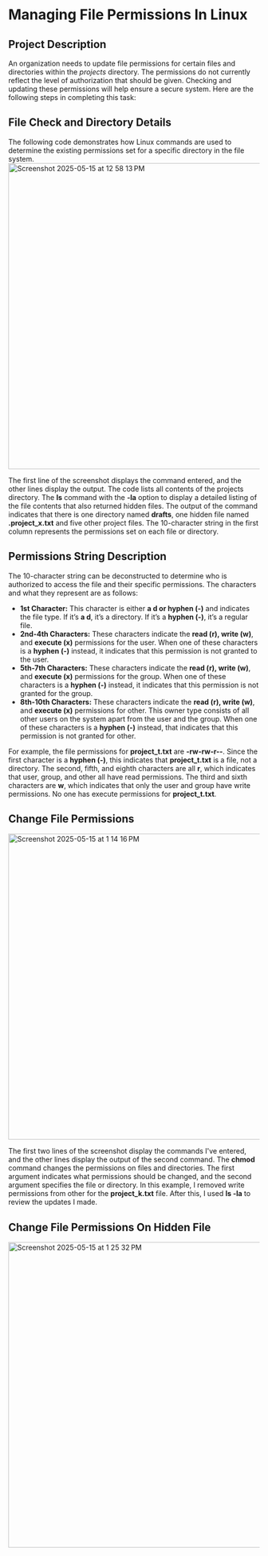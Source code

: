 # Managing File Permissions In Linux

## Project Description  
An organization needs to update file permissions for certain files and directories within the *projects* directory. The permissions do not currently reflect the level of
authorization that should be given. Checking and updating these permissions will help ensure a secure system. Here are the following steps in completing this task:

## File Check and Directory Details
The following code demonstrates how Linux commands are used to determine the existing permissions set for a specific directory in the file system.
<img width="612" alt="Screenshot 2025-05-15 at 12 58 13 PM" src="https://github.com/user-attachments/assets/dee5c614-239c-49f7-b240-b1ae0ccab411" />

The first line of the screenshot displays the command entered, and the other lines display the output. The code lists all contents of the projects directory. The **ls** command with the **-la** option to display a detailed listing of the file contents that also returned hidden files. The output of the command indicates that there is one directory named **drafts**, one hidden file named **.project_x.txt** and five other project files. The 10-character string in the first column represents the permissions set on each file or directory.

## Permissions String Description
The 10-character string can be deconstructed to determine who is authorized to access the file and their specific permissions. The characters and what they represent are as follows:

- **1st Character:** This character is either **a d or hyphen (-)** and indicates the file type. If it’s **a d**, it’s a directory. If it’s a **hyphen (-)**, it’s a regular
file.
- **2nd-4th Characters:** These characters indicate the **read (r), write (w)**, and **execute (x)** permissions for the user. When one of these characters is a **hyphen (-)** instead, it indicates that this permission is not granted to the user.
- **5th-7th Characters:** These characters indicate the **read (r), write (w)**, and **execute (x)** permissions for the group. When one of these characters is a **hyphen (-)** instead, it indicates that this permission is not granted for the group.
- **8th-10th Characters:** These characters indicate the **read (r), write (w)**, and **execute (x)** permissions for other. This owner type consists of all other users on the system apart from the user and the group. When one of these characters is a **hyphen (-)** instead, that indicates that this permission is not granted for other.

For example, the file permissions for **project_t.txt** are **-rw-rw-r--**. Since the first character is a **hyphen (-)**, this indicates that **project_t.txt** is a file, not a directory. The second, fifth, and eighth characters are all **r**, which indicates that user, group, and other all have read permissions. The third and sixth characters are **w**, which indicates that only the user and group have write permissions. No one has execute permissions for **project_t.txt**.

## Change File Permissions
<img width="612" alt="Screenshot 2025-05-15 at 1 14 16 PM" src="https://github.com/user-attachments/assets/c975c914-b593-499b-b5ce-f17b222e8440" />

The first two lines of the screenshot display the commands I've entered, and the other lines display the output of the second command. The **chmod** command changes the permissions on files and directories. The first argument indicates what permissions should be changed, and the second argument specifies the file or directory. In this example, I removed write permissions from other for the **project_k.txt** file. After this, I used **ls -la** to review the updates I made.


## Change File Permissions On Hidden File
<img width="611" alt="Screenshot 2025-05-15 at 1 25 32 PM" src="https://github.com/user-attachments/assets/3a493a7d-9228-4e33-a3c9-c54cfb53217b" />


